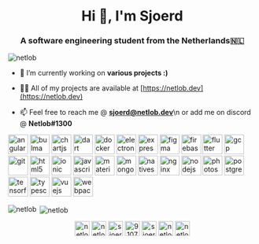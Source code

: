 <h1 align="center">Hi 👋, I'm Sjoerd</h1>
<h3 align="center">A software engineering student from the Netherlands🇳🇱</h3>

<p align="left"> <img src="https://komarev.com/ghpvc/?username=netlob" alt="netlob" /> </p>

- 🔭 I’m currently working on **various projects :)**

- 👨‍💻 All of my projects are available at [https://netlob.dev](https://netlob.dev)

- 📫 Feel free to reach me @ **sjoerd@netlob.dev**\n
     or add me on discord  @ **Netlob#1300**

<p align="left"><img src="https://devicons.github.io/devicon/devicon.git/icons/angularjs/angularjs-original.svg" alt="angularjs" width="40" height="40"/> <img src="https://raw.githubusercontent.com/gilbarbara/logos/804dc257b59e144eaca5bc6ffd16949752c6f789/logos/bulma.svg" alt="bulma" width="40" height="40"/> <img src="https://www.chartjs.org/media/logo-title.svg" alt="chartjs" width="40" height="40"/> <img src="https://www.vectorlogo.zone/logos/dartlang/dartlang-icon.svg" alt="dart" width="40" height="40"/> <img src="https://devicons.github.io/devicon/devicon.git/icons/docker/docker-original-wordmark.svg" alt="docker" width="40" height="40"/> <img src="https://devicons.github.io/devicon/devicon.git/icons/electron/electron-original.svg" alt="electron" width="40" height="40"/> <img src="https://devicons.github.io/devicon/devicon.git/icons/express/express-original-wordmark.svg" alt="express" width="40" height="40"/> <img src="https://www.vectorlogo.zone/logos/figma/figma-icon.svg" alt="figma" width="40" height="40"/> <img src="https://www.vectorlogo.zone/logos/firebase/firebase-icon.svg" alt="firebase" width="40" height="40"/> <img src="https://www.vectorlogo.zone/logos/flutterio/flutterio-icon.svg" alt="flutter" width="40" height="40"/> <img src="https://www.vectorlogo.zone/logos/google_cloud/google_cloud-icon.svg" alt="gcp" width="40" height="40"/> <img src="https://www.vectorlogo.zone/logos/git-scm/git-scm-icon.svg" alt="git" width="40" height="40"/> <img src="https://devicons.github.io/devicon/devicon.git/icons/html5/html5-original-wordmark.svg" alt="html5" width="40" height="40"/> <img src="https://upload.wikimedia.org/wikipedia/commons/d/d1/Ionic_Logo.svg" alt="ionic" width="40" height="40"/> <img src="https://devicons.github.io/devicon/devicon.git/icons/javascript/javascript-original.svg" alt="javascript" width="40" height="40"/> <img src="https://raw.githubusercontent.com/prplx/svg-logos/5585531d45d294869c4eaab4d7cf2e9c167710a9/svg/materialize.svg" alt="materialize" width="40" height="40"/> <img src="https://devicons.github.io/devicon/devicon.git/icons/mongodb/mongodb-original-wordmark.svg" alt="mongodb" width="40" height="40"/> <img src="https://raw.githubusercontent.com/detain/svg-logos/780f25886640cef088af994181646db2f6b1a3f8/svg/nativescript.svg" alt="nativescript" width="40" height="40"/> <img src="https://devicons.github.io/devicon/devicon.git/icons/nginx/nginx-original.svg" alt="nginx" width="40" height="40"/> <img src="https://devicons.github.io/devicon/devicon.git/icons/nodejs/nodejs-original-wordmark.svg" alt="nodejs" width="40" height="40"/> <img src="https://devicons.github.io/devicon/devicon.git/icons/photoshop/photoshop-plain.svg" alt="photoshop" width="40" height="40"/> <img src="https://devicons.github.io/devicon/devicon.git/icons/postgresql/postgresql-original-wordmark.svg" alt="postgresql" width="40" height="40"/> <img src="https://www.vectorlogo.zone/logos/tensorflow/tensorflow-icon.svg" alt="tensorflow" width="40" height="40"/> <img src="https://devicons.github.io/devicon/devicon.git/icons/typescript/typescript-original.svg" alt="typescript" width="40" height="40"/> <img src="https://devicons.github.io/devicon/devicon.git/icons/vuejs/vuejs-original-wordmark.svg" alt="vuejs" width="40" height="40"/> <img src="https://devicons.github.io/devicon/devicon.git/icons/webpack/webpack-original.svg" alt="webpack" width="40" height="40"/></p><p><img align="left" src="https://github-readme-stats.vercel.app/api/top-langs/?username=netlob&layout=compact&hide=html" alt="netlob" /></p>

<p>&nbsp;<img align="center" src="https://github-readme-stats.vercel.app/api?username=netlob&show_icons=true" alt="netlob" /></p>

<p align="center"> 
<a href="https://codepen.io/netlob" target="blank"><img align="center" src="https://cdn.jsdelivr.net/npm/simple-icons@3.0.1/icons/codepen.svg" alt="netlob" height="30" width="30" /></a>
<a href="https://twitter.com/netlob" target="blank"><img align="center" src="https://cdn.jsdelivr.net/npm/simple-icons@3.0.1/icons/twitter.svg" alt="netlob" height="30" width="30" /></a>
<a href="https://linkedin.com/in/sjoerdbolten" target="blank"><img align="center" src="https://cdn.jsdelivr.net/npm/simple-icons@3.0.1/icons/linkedin.svg" alt="sjoerdbolten" height="30" width="30" /></a>
<a href="https://stackoverflow.com/users/9107414" target="blank"><img align="center" src="https://cdn.jsdelivr.net/npm/simple-icons@3.0.1/icons/stackoverflow.svg" alt="9107414" height="30" width="30" /></a>
<a href="https://instagram.com/sjoerd.netlob" target="blank"><img align="center" src="https://cdn.jsdelivr.net/npm/simple-icons@3.0.1/icons/instagram.svg" alt="sjoerd.netlob" height="30" width="30" /></a>
<a href="https://dribbble.com/netlob" target="blank"><img align="center" src="https://cdn.jsdelivr.net/npm/simple-icons@3.0.1/icons/dribbble.svg" alt="netlob" height="30" width="30" /></a>
<a href="https://www.youtube.com/c/netlob" target="blank"><img align="center" src="https://cdn.jsdelivr.net/npm/simple-icons@3.0.1/icons/youtube.svg" alt="netlob" height="30" width="30" /></a>
</p>
